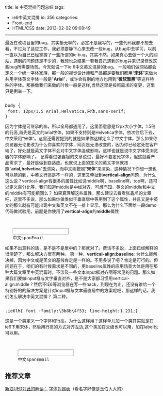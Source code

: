 title: ie 中英混排问题总结
tags:
  - ie6中英文混排
id: 356
categories:
  - Front-end
  - HTML/CSS
date: 2013-02-02 09:08:49
---

最近在改项目里的bug，其实挺无聊的，必定不是我写的，一些代码我都不想去看，不过为了适应工作，我必须要静下心来去改一些bug，从bug中去学习，以前一直以为自己已经掌握了一些所谓的ie bug，其实不然，如果真心去做一个大的网站，遇到的问题还是不少的，我想也总结果一套我自己遇到的bug并来记录修改这些bug所需要场景。今天就说一下ie 6中文英文混排的bug。
一般咱们做网站都会定义一个统一字体家族，那一般的视觉设计师和产品都是要我们都用“**宋体**”来做为共用字体英文字体一般是"**Arial**"，或许会有别的地方也用到“**微软雅黑**”等这样特殊的字体。那换做我们来做的时候一般是这样,当然这里是按照需求的变更，这里只是例举一下。
<!--more-->
<pre class="brush:[css]"> 
body {
 font: 12px/1.5 Arial,Helvetica,宋体,sans-serif;
}</pre>
因为字体是可继承的嘛，所以全局都通用了，这里面意思是12px大小字体，1.5倍的行高,首先是英文的arial字体，如果不支持则是Helvetica字体，依次往后下去，中文采用“宋体”。这里还需要提到的就是如果你这样定义了中文字体，那么如果你浏览器无论更改为什么你喜欢的字体，网页是无法改变的，因为你已经定死在客户端了，好处就是英文字体不会对中文字体造成影响，这样也就是说中文字体受浏览器的字体影响了。
记得看过张鑫旭的文章说过，最好不要定死字体，但这就看产品需求了，最好是做到自适应。也就说上面的定义的英文字体就按照“**arial,helvetica**”去渲染，而中文则按照“**宋体**”来渲染，这种情况下你想一想也可以猜的到，中英文行高是不一样的，这里又牵扯到**vertical-align**问题，为什么这么说？vertical-align有很多的属性比如说middle啊，baseline啊，top啊，还可以定义百分比等，我们知道middle是中线对齐，可想而知，英文的middle和中文的middle有可能相同么？
如果真理解这些属性，那么建议去看看张鑫旭的文章吧，这里不多说，那么如果你做类似于垂直居中等用到了这个属性，并且又是中英文的那么就有可能出现中文和英文不在一排上显示。那么为什么下面给一段demo代码做试验用，前题是你使用了**vertical-align**的**middle**属性
<pre class="brush:[html]"> 
<span>
   <input type="text" />
   <label style="vertical-align: middle;" for="">中文spanEmail</label>
</span></pre>
如果不出意料的话，是不是不是居中的？那就对了。费话不多说，上面已经解释的很清楚了，那么解决方案有两种。
第一种，**vertical-align:baseline**;
为什么能解决掉，因为中文或是英文的基线肯定是一样的。不用多说了吧？肯定是可行的。但问题在于，咱们的有时候需求是不同的，用baseline属性的应用场景大体是用在那种大篇文章里中英混篇时，不涉及一些文本input框对齐啊等常见的问题。那么如果我们要做input框与文字垂直对齐，是不是大家都习惯用vertical-align:middle？然后不IE6等浏览器在写一些hack，到现在为止，还没有谁给一个特别好的的解决方案是针对input框与文本垂直居中的方案呢吧，那这样的话，我们怎么解决中英文混排？
第二种，
<pre class="brush:[css]"> 
.ie6lh{_font_-family:\5b8b\4f53;_line-height:1.231;}</pre>
这是一个类定义一个字体和行高，为什么这样用？这样单儿加一个类其实就是在ie6下用宋体，然后用行高的方式对齐左边,这个类加在父级也可以用，加在label也可以用。
<pre class="brush:[css]">  
<span>
     <input style="vertical-align: middle;" type="text" />
     <label class="ie6lh" style="vertical-align: middle;" for="">中文spanEmail</label>
</span></pre>

## 推荐文章

[新浪UED对此的解读：](http://ued.sina.com.cn/?p=95 "新浪UED中英混排")
[字体对照表](http://lifesinger.googlecode.com/svn/trunk/lab/2009/web-default-font.html "中英文对照表")（看名字好像是玉伯大大的）